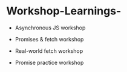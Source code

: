 # Workshop-Learnings-

* Asynchronous JS workshop






  
* Promises & fetch workshop
  
* Real-world fetch workshop
  
* Promise practice workshop
